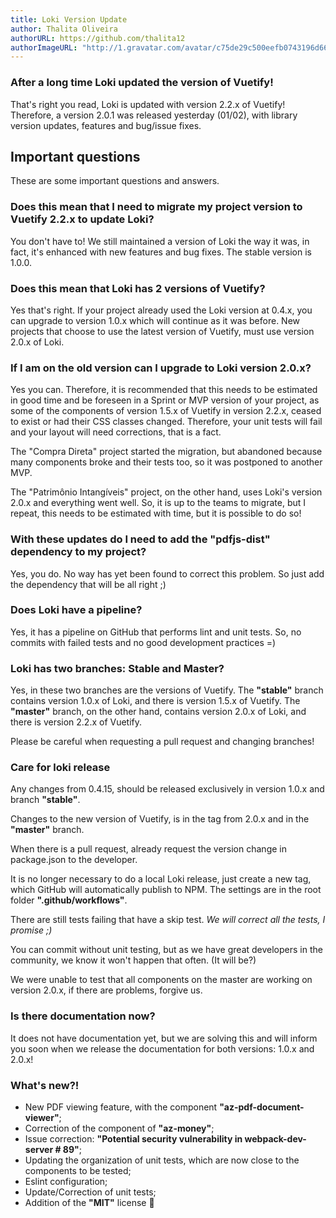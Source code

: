 ```yaml
---
title: Loki Version Update
author: Thalita Oliveira
authorURL: https://github.com/thalita12
authorImageURL: "http://1.gravatar.com/avatar/c75de29c500eefb0743196d660ded435"
---
```


### After a long time Loki updated the version of Vuetify!

That's right you read, Loki is updated with version 2.2.x of Vuetify! Therefore, a version 2.0.1 was released yesterday (01/02), with library version updates, features and bug/issue fixes.

<!--truncate-->

## Important questions

These are some important questions and answers.

### Does this mean that I need to migrate my project version to Vuetify 2.2.x to update Loki?

You don't have to! We still maintained a version of Loki the way it was, in fact, it's enhanced with new features and bug fixes. The stable version is 1.0.0.

### Does this mean that Loki has 2 versions of Vuetify?

Yes that's right. If your project already used the Loki version at 0.4.x, you can upgrade to version 1.0.x which will continue as it was before. New projects that choose to use the latest version of Vuetify, must use version 2.0.x of Loki.

### If I am on the old version can I upgrade to Loki version 2.0.x?

Yes you can. Therefore, it is recommended that this needs to be estimated in good time and be foreseen in a Sprint or MVP version of your project, as some of the components of version 1.5.x of Vuetify in version 2.2.x, ceased to exist or had their CSS classes changed. Therefore, your unit tests will fail and your layout will need corrections, that is a fact.

The "Compra Direta" project started the migration, but abandoned because many components broke and their tests too, so it was postponed to another MVP.

The "Patrimônio Intangíveis" project, on the other hand, uses Loki's version 2.0.x and everything went well. So, it is up to the teams to migrate, but I repeat, this needs to be estimated with time, but it is possible to do so!

### With these updates do I need to add the "pdfjs-dist" dependency to my project?

Yes, you do. No way has yet been found to correct this problem. So just add the dependency that will be all right ;)

### Does Loki have a pipeline?

Yes, it has a pipeline on GitHub that performs lint and unit tests. So, no commits with failed tests and no good development practices =)

### Loki has two branches: Stable and Master?

Yes, in these two branches are the versions of Vuetify. The **"stable"** branch contains version 1.0.x of Loki, and there is version 1.5.x of Vuetify. The **"master"** branch, on the other hand, contains version 2.0.x of Loki, and there is version 2.2.x of Vuetify.

Please be careful when requesting a pull request and changing branches!

### Care for loki release

Any changes from 0.4.15, should be released exclusively in version 1.0.x and branch **"stable"**.

Changes to the new version of Vuetify, is in the tag from 2.0.x and in the **"master"** branch.

When there is a pull request, already request the version change in package.json to the developer.

It is no longer necessary to do a local Loki release, just create a new tag, which GitHub will automatically publish to NPM. The settings are in the root folder **".github/workflows"**.

There are still tests failing that have a skip test. *We will correct all the tests, I promise ;)*

You can commit without unit testing, but as we have great developers in the community, we know it won't happen that often. (It will be?)

We were unable to test that all components on the master are working on version 2.0.x, if there are problems, forgive us.

### Is there documentation now?

It does not have documentation yet, but we are solving this and will inform you soon when we release the documentation for both versions: 1.0.x and 2.0.x!

### What's new?!

- New PDF viewing feature, with the component **"az-pdf-document-viewer"**;
- Correction of the component of **"az-money"**;
- Issue correction: **"Potential security vulnerability in webpack-dev-server # 89"**;
- Updating the organization of unit tests, which are now close to the components to be tested;
- Eslint configuration;
- Update/Correction of unit tests;
- Addition of the **"MIT"** license 🙌